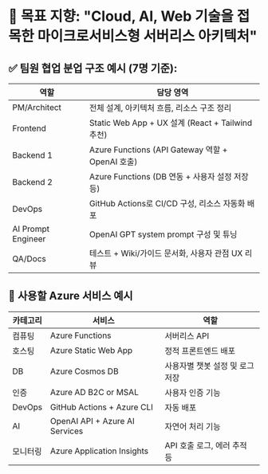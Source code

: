 # 🎯 목표 지향: "Cloud, AI, Web 기술을 접목한 마이크로서비스형 서버리스 아키텍처"

## ✅ 팀원 협업 분업 구조 예시 (7명 기준):
|역할	|담당 영역|
|-----|---------|
|PM/Architect|	전체 설계, 아키텍처 흐름, 리소스 구조 정리|
|Frontend	|Static Web App + UX 설계 (React + Tailwind 추천)|
|Backend 1	|Azure Functions (API Gateway 역할 + OpenAI 호출)|
|Backend 2	|Azure Functions (DB 연동 + 사용자 설정 저장 등)|
|DevOps	|GitHub Actions로 CI/CD 구성, 리소스 자동화 배포|
|AI Prompt Engineer	|OpenAI GPT system prompt 구성 및 튜닝|
|QA/Docs|	테스트 + Wiki/가이드 문서화, 사용자 관점 UX 리뷰|


## 🧱 사용할 Azure 서비스 예시
|카테고리	|서비스|	역할|
|---------|------|------|
|컴퓨팅	|Azure Functions	|서버리스 API|
|호스팅	|Azure Static Web App	|정적 프론트엔드 배포|
|DB	|Azure Cosmos DB|	사용자별 챗봇 설정 및 로그 저장|
|인증	|Azure AD B2C or MSAL|	사용자 인증 기능|
|DevOps|	GitHub Actions + Azure CLI	|자동 배포|
|AI|	OpenAI API + Azure AI Services|	자연어 처리 기능|
|모니터링|	Azure Application Insights	|API 호출 로그, 에러 추적 등|